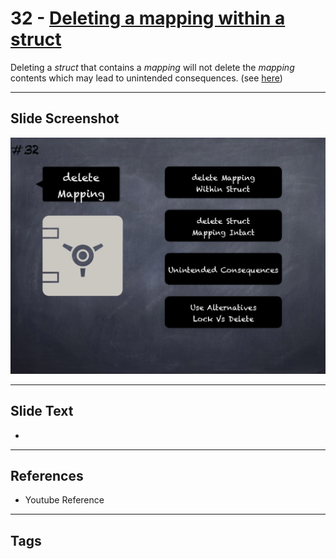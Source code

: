 # 32 - [Deleting a mapping within a struct](Deleting%20a%20mapping%20within%20a%20struct.md)
Deleting a _struct_ that contains a _mapping_ will not delete the _mapping_ contents which may lead to unintended consequences. (see [here](https://github.com/crytic/slither/wiki/Detector-Documentation#deletion-on-mapping-containing-a-structure))

___
## Slide Screenshot
![032.png](../images/pitfalls_and_best_practices101/032.png)
___
## Slide Text
- 
___
## References
- Youtube Reference
___
## Tags